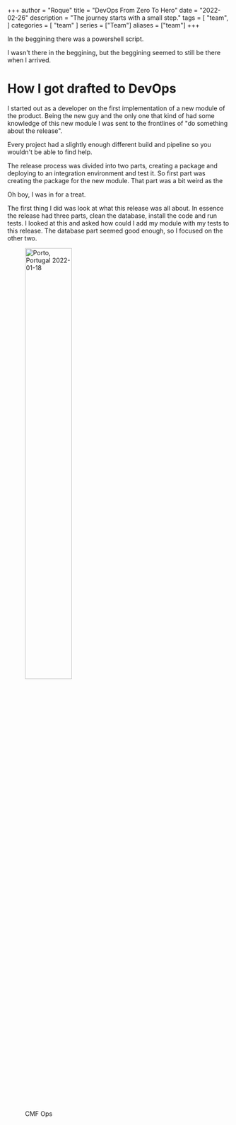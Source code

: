 +++
author = "Roque"
title = "DevOps From Zero To Hero"
date = "2022-02-26"
description = "The journey starts with a small step."
tags = [
    "team",
]
categories = [
    "team"
]
series = ["Team"]
aliases = ["team"]
+++

In the beggining there was a powershell script.

I wasn't there in the beggining, but the beggining seemed to still be there when I arrived. 

# How I got drafted to DevOps

I started out as a developer on the first implementation of a new module of the product. Being the new guy and the only one that kind of had some knowledge of this new module I was sent to the frontlines of "do something about the release". 

Every project had a slightly enough different build and pipeline so you wouldn't be able to find help.

The release process was divided into two parts, creating a package and deploying to an integration environment and test it. So first part was creating the package for the new module. That part was a bit weird as the

Oh boy, I was in for a treat.

The first thing I did was look at what this release was all about. In essence the release had three parts, clean the database, install the code and run tests. I looked at this and asked how could I add my module with my tests to this release. The database part seemed good enough, so I focused on the other two.












<figure>
    <img src="/images/cmfOps.jpg" width="50%" height="50%" class="center"
         alt="Porto, Portugal 2022-01-18">
    <figcaption class="center">CMF Ops</figcaption>
</figure>
